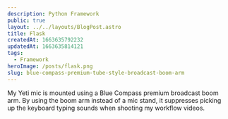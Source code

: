 ```yaml
---
description: Python Framework
public: true
layout: ../../layouts/BlogPost.astro
title: Flask
createdAt: 1663635792232
updatedAt: 1663635814121
tags:
  - Framework
heroImage: /posts/flask.png
slug: blue-compass-premium-tube-style-broadcast-boom-arm
---
```



My Yeti mic is mounted using a Blue Compass premium broadcast boom arm. By using the boom arm instead of a mic stand, it suppresses picking up the keyboard typing sounds when shooting my workflow videos.
